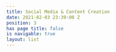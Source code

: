 ```yaml
---
title: Social Media & Content Creation
date: 2021-02-03 23:39:00 Z
position: 3
has page title: false
is navigable: true
layout: list
---
```


